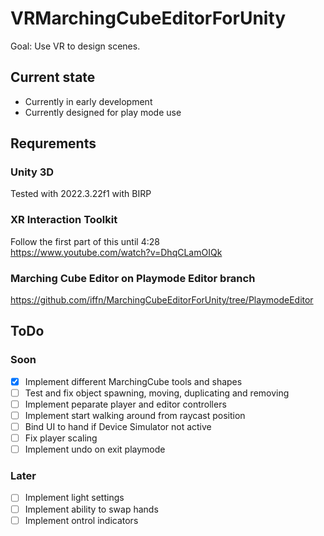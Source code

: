 # VRMarchingCubeEditorForUnity
Goal: Use VR to design scenes.

## Current state
- Currently in early development
- Currently designed for play mode use

## Requrements
### Unity 3D
Tested with 2022.3.22f1 with BIRP

### XR Interaction Toolkit
Follow the first part of this until 4:28  
https://www.youtube.com/watch?v=DhqCLamOIQk

### Marching Cube Editor on Playmode Editor branch
https://github.com/iffn/MarchingCubeEditorForUnity/tree/PlaymodeEditor

## ToDo
### Soon
- [x] Implement different MarchingCube tools and shapes
- [ ] Test and fix object spawning, moving, duplicating and removing
- [ ] Implement peparate player and editor controllers
- [ ] Implement start walking around from raycast position
- [ ] Bind UI to hand if Device Simulator not active
- [ ] Fix player scaling
- [ ] Implement undo on exit playmode

### Later
- [ ] Implement light settings
- [ ] Implement ability to swap hands
- [ ] Implement ontrol indicators
